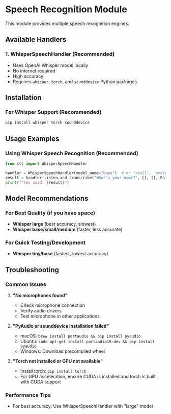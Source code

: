 # Speech Recognition Module

This module provides multiple speech recognition engines.

## Available Handlers

### 1. WhisperSpeechHandler (Recommended)
- Uses OpenAI Whisper model locally
- No internet required
- High accuracy
- Requires `whisper`, `torch`, and `sounddevice` Python packages

## Installation

### For Whisper Support (Recommended)
```bash
pip install whisper torch sounddevice
```

## Usage Examples

### Using Whisper Speech Recognition (Recommended)
```python
from stt import WhisperSpeechHandler

handler = WhisperSpeechHandler(model_name="base")  # or "small", "medium", "large"
result = handler.listen_and_transcribe("What's your name?", [], [], False)
print(f"You said: {result}")
```

## Model Recommendations

### For Best Quality (if you have space)
- **Whisper large** (best accuracy, slowest)
- **Whisper base/small/medium** (faster, less accurate)

### For Quick Testing/Development
- **Whisper tiny/base** (fastest, lowest accuracy)

## Troubleshooting

### Common Issues

1. **"No microphones found"**
   - Check microphone connection
   - Verify audio drivers
   - Test microphone in other applications

2. **"PyAudio or sounddevice installation failed"**
   - macOS: `brew install portaudio && pip install pyaudio`
   - Ubuntu: `sudo apt-get install portaudio19-dev && pip install pyaudio`
   - Windows: Download precompiled wheel

3. **"Torch not installed or GPU not available"**
   - Install torch: `pip install torch`
   - For GPU acceleration, ensure CUDA is installed and torch is built with CUDA support

### Performance Tips

- For best accuracy: Use WhisperSpeechHandler with "large" model
